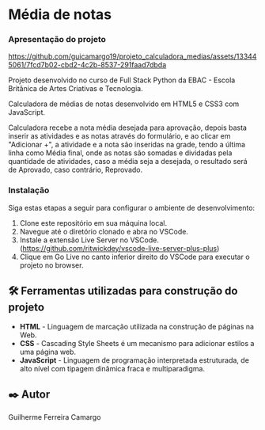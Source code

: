 # Média de notas

### Apresentação do projeto

https://github.com/guicamargo19/projeto_calculadora_medias/assets/133445061/7fcd7b02-cbd2-4c2b-8537-291faad7dbda

Projeto desenvolvido no curso de Full Stack Python da EBAC - Escola Britânica de Artes Criativas e Tecnologia.

Calculadora de médias de notas desenvolvido em HTML5 e CSS3 com JavaScript.

Calculadora recebe a nota média desejada para aprovação, depois basta inserir as atividades e as notas através do
formulário, e ao clicar em "Adicionar +", a atividade e a nota são inseridas na grade, tendo a última linha como
Média final, onde as notas são somadas e dividadas pela quantidade de atividades, caso a média seja a desejada, o
resultado será de Aprovado, caso contrário, Reprovado.

### Instalação

Siga estas etapas a seguir para configurar o ambiente de desenvolvimento:

1. Clone este repositório em sua máquina local.
2. Navegue até o diretório clonado e abra no VSCode.
3. Instale a extensão Live Server no VSCode. (https://github.com/ritwickdey/vscode-live-server-plus-plus)
4. Clique em Go Live no canto inferior direito do VSCode para executar o projeto no browser.

## 🛠️ Ferramentas utilizadas para construção do projeto

* **HTML** - Linguagem de marcação utilizada na construção de páginas na Web.
* **CSS** - Cascading Style Sheets é um mecanismo para adicionar estilos a uma página web.
* **JavaScript** - Linguagem de programação interpretada estruturada, de alto nível com tipagem dinâmica fraca e multiparadigma.

## ✒️ Autor

Guilherme Ferreira Camargo
